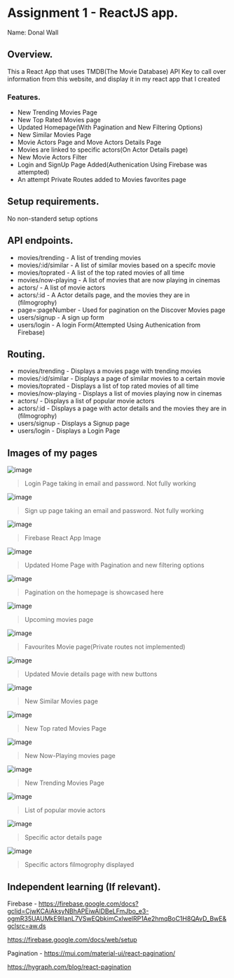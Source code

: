 # Assignment 1 - ReactJS app.

Name: Donal Wall

## Overview.

This a React App that uses TMDB(The Movie Database) API Key to call over information from this website, and display it in my react app that I created

### Features.

+ New Trending Movies Page
+ New Top Rated Movies page
+ Updated Homepage(With Pagination and New Filtering Options)
+ New Similar Movies Page
+ Movie Actors Page and Move Actors Details Page
+ Movies are linked to specific actors(On Actor Details page)
+ New Movie Actors Filter
+ Login and SignUp Page Added(Authenication Using Firebase was attempted)
+ An attempt Private Routes added to Movies favorites page

## Setup requirements.

No non-standerd setup options

## API endpoints.

+ movies/trending -  A list of trending movies
+ movies/:id/similar - A list of similar movies based on a specifc movie
+ movies/toprated -  A list of the top rated movies of all time
+ movies/now-playing - A list of movies that are now playing in cinemas
+ actors/ - A list of movie actors
+ actors/:id - A Actor details page, and the movies they are in (filmogrophy)
+ page=:pageNumber - Used for pagination on the Discover Movies page
+ users/signup - A sign up form
+ users/login - A login Form(Attempted Using Authenication from Firebase)

## Routing.

+ movies/trending - Displays a movies page with trending movies
+ movies/:id/similar - Displays a page of similar movies to a certain movie
+ movies/toprated - Displays a list of top rated movies of all time
+ movies/now-playing - Displays a list of movies playing now in cinemas
+ actors/ - Displays a list of popular movie actors
+ actors/:id - Displays a page with actor details and the movies they are in (filmogrophy)
+ users/signup - Displays a Signup page
+ users/login - Displays a Login Page

## Images of my pages
![image](./movies/images/loginpage.png)
>Login Page taking in email and password. Not fully working

![image](./movies/images/signuppage.png)
>Sign up page taking an email and password. Not fully working

![image](./images/firebase%20screenschot.png)
>Firebase React App Image

![image](./movies/images/updatedhomepage.png)
>Updated Home Page with Pagination and new filtering options

![image](./movies/images/image.png)
>Pagination on the homepage is showcased here

![image](./movies/images/upcomingmoviespage.png)
>Upcoming movies page

![image](./movies/images/favouritesmoviepage.png)
>Favourites Movie page(Private routes not implemented)

![image](./movies/images/moviedetailspage.png)
>Updated Movie details page with new buttons

![image](./movies/images/similarmoviespage.png)
>New Similar Movies page

![image](./movies/images/topratedmovies.png)
>New Top rated Movies Page

![image](./movies/images/nowplayingpage.png)
>New Now-Playing movies page

![image](./movies/images/trendingmoviespage.png)
>New Trending Movies Page

![image](./movies/images/actorslistpage.png)
>List of popular movie actors

![image](./movies/images/actordetailspage.png)
>Specific actor details page

![image](./movies/images/specificactorfilms.png)
>Specific actors filmogrophy displayed


## Independent learning (If relevant).

Firebase - https://firebase.google.com/docs?gclid=CjwKCAiAksyNBhAPEiwAlDBeLFmJbo_e3-ogmR35UAUMkE9IIanL7VSwEQbkimCxlwelRP1Ae2hmqBoC1H8QAvD_BwE&gclsrc=aw.ds

https://firebase.google.com/docs/web/setup

Pagination - https://mui.com/material-ui/react-pagination/

https://hygraph.com/blog/react-pagination


